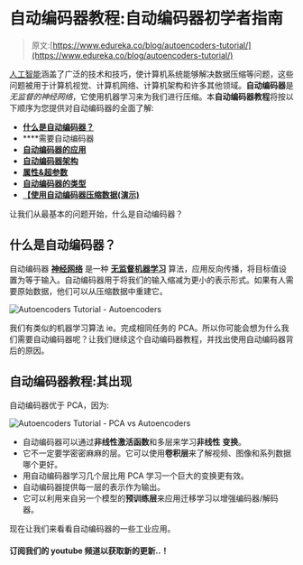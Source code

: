 # 自动编码器教程:自动编码器初学者指南

> 原文:[https://www.edureka.co/blog/autoencoders-tutorial/](https://www.edureka.co/blog/autoencoders-tutorial/)

[人工智能](https://www.edureka.co/ai-deep-learning-with-tensorflow)涵盖了广泛的技术和技巧，使计算机系统能够解决数据压缩等问题，这些问题被用于计算机视觉、计算机网络、计算机架构和许多其他领域。**自动编码器**是*无监督的神经网络*，它使用机器学习来为我们进行压缩。本**自动编码器教程**将按以下顺序为您提供对自动编码器的全面了解:

*   **[什么是自动编码器？](#what-are-autoencoders)**
*   **[](#need)**需要自动编码器
*   **[自动编码器的应用](#applications)**
*   **[自动编码器架构](#architecture)**
*   **[属性&超参数](#properties-hyperparameters)**
*   **[自动编码器的类型](#types)**
*   **[【使用自动编码器压缩数据(演示)](#demo)**

让我们从最基本的问题开始，什么是自动编码器？

## **什么是自动编码器？**

自动编码器 [**神经网络**](https://www.edureka.co/blog/neural-network-tutorial/) 是一种 [**无监督机器学习**](https://www.edureka.co/blog/what-is-machine-learning/) 算法，应用反向传播，将目标值设置为等于输入。自动编码器用于将我们的输入缩减为更小的表示形式。如果有人需要原始数据，他们可以从压缩数据中重建它。

![Autoencoders Tutorial - Autoencoders](../Images/ef48ada1bbe76d2d3a767244f2c6bce2.png)

我们有类似的机器学习算法 ie。完成相同任务的 PCA。所以你可能会想为什么我们需要自动编码器呢？让我们继续这个自动编码器教程，并找出使用自动编码器背后的原因。

## **自动编码器教程:其出现**

自动编码器优于 PCA，因为:

![Autoencoders Tutorial - PCA vs Autoencoders](../Images/e46f72a6b7a897cf432ca67bdc2d4787.png)

*   自动编码器可以通过**非线性激活函数**和多层来学习**非线性** **变换**。
*   它不一定要学密密麻麻的层。它可以使用**卷积层**来了解视频、图像和系列数据哪个更好。
*   用自动编码器学习几个层比用 PCA 学习一个巨大的变换更有效。
*   自动编码器提供每一层的表示作为输出。
*   它可以利用来自另一个模型的**预训练层**来应用迁移学习以增强编码器/解码器。

现在让我们来看看自动编码器的一些工业应用。

#### 订阅我们的 youtube 频道以获取新的更新..！